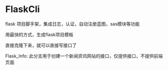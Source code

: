 # FlaskCli
flask 项目脚手架，集成日志，认证，自动注册蓝图，sas模块等功能

用最快的方式，生成flask项目模板

直接克隆下来，就可以直接写接口了

Flask_Info:
此分支用于创建一个新闻资讯网站的接口，仅提供接口，不提供前端页面
